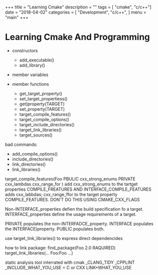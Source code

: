 +++
title = "Learning Cmake" 
description = ""
tags = [
    "cmake",
    "c/c++"]
date = "2018-04-02"
categories = [
    "Development",
    "c/c++",
]
menu = "main"
+++

# Learning Cmake And Programming

- constructors
    - add_executable()
    - add_library()
- member variables

- member functions
    - get_target_property()
    - set_target_propertiess()
    - get)property(TARGET)
    - set_property(TARGET)
    - target_compile_features()
    - target_compile_options()
    - target_include_directories()
    - target_link_libraries()
    - target_sources()

bad commands:
- add_compile_options()
- include_directories()
- link_directories()
- link_libraries()

target_compile_features(Foo
PBULIC 
    cxx_strong_enums
PRIVATE
    cxx_lambdas
    cxx_range_for
)
add cxx_strong_enums to the tartget properties
 COMPILE_FREATURES AND INTERFACE_COMPILE_FEATURES
 adds cxx_labbdas; cxx_range_ffor to the target property COMPILE_FEATURES.
 DON'T DO THIS USING CMAKE_CXX_FLAGS

 Non-INTERFACE_properties defien the build specification fo a target.
 INTERFACE_properties define the usage requirements of a target.

PRIVATE populates the non-INTERFADCE_property.
INTERFACE populates the INTERFACE)property.
PUBLIC populates both.


use target_link_libraries() to express direct dependencides




how to link package:
find_package(Foo 2.0 RAQUIRED)
target_link_libraries(... Foo:Foo ...)



static analysis tool interrated with cmak
<lang>_CLANG_TIDY
<lang>_CPPLINT
<lang>_INCLUDE_WHAT_YOU_USE
<lang> = C or CXX
LINK+WHAT_YOU_USE



